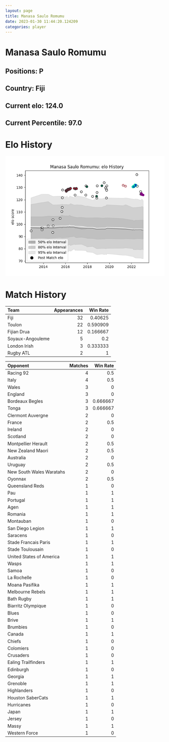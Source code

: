 ```yaml
---  
layout: page  
title: Manasa Saulo Romumu  
date: 2023-01-30 11:44:20.124209  
categories: player  
---
```

# Manasa Saulo Romumu

## Positions: P

## Country: Fiji

## Current elo: 124.0

## Current Percentile: 97.0

# Elo History


![elo history](history_ManasaSauloRomumu.png)
# Match History


| Team             |   Appearances |   Win Rate |
|:-----------------|--------------:|-----------:|
| Fiji             |            32 |   0.40625  |
| Toulon           |            22 |   0.590909 |
| Fijian Drua      |            12 |   0.166667 |
| Soyaux-Angouleme |             5 |   0.2      |
| London Irish     |             3 |   0.333333 |
| Rugby ATL        |             2 |   1        |

| Opponent                 |   Matches |   Win Rate |
|:-------------------------|----------:|-----------:|
| Racing 92                |         4 |   0.5      |
| Italy                    |         4 |   0.5      |
| Wales                    |         3 |   0        |
| England                  |         3 |   0        |
| Bordeaux Begles          |         3 |   0.666667 |
| Tonga                    |         3 |   0.666667 |
| Clermont Auvergne        |         2 |   0        |
| France                   |         2 |   0.5      |
| Ireland                  |         2 |   0        |
| Scotland                 |         2 |   0        |
| Montpellier Herault      |         2 |   0.5      |
| New Zealand Maori        |         2 |   0.5      |
| Australia                |         2 |   0        |
| Uruguay                  |         2 |   0.5      |
| New South Wales Waratahs |         2 |   0        |
| Oyonnax                  |         2 |   0.5      |
| Queensland Reds          |         1 |   0        |
| Pau                      |         1 |   1        |
| Portugal                 |         1 |   1        |
| Agen                     |         1 |   1        |
| Romania                  |         1 |   1        |
| Montauban                |         1 |   0        |
| San Diego Legion         |         1 |   1        |
| Saracens                 |         1 |   0        |
| Stade Francais Paris     |         1 |   1        |
| Stade Toulousain         |         1 |   0        |
| United States of America |         1 |   1        |
| Wasps                    |         1 |   1        |
| Samoa                    |         1 |   0        |
| La Rochelle              |         1 |   0        |
| Moana Pasifika           |         1 |   1        |
| Melbourne Rebels         |         1 |   1        |
| Bath Rugby               |         1 |   1        |
| Biarritz Olympique       |         1 |   0        |
| Blues                    |         1 |   0        |
| Brive                    |         1 |   1        |
| Brumbies                 |         1 |   0        |
| Canada                   |         1 |   1        |
| Chiefs                   |         1 |   0        |
| Colomiers                |         1 |   0        |
| Crusaders                |         1 |   0        |
| Ealing Trailfinders      |         1 |   1        |
| Edinburgh                |         1 |   0        |
| Georgia                  |         1 |   1        |
| Grenoble                 |         1 |   1        |
| Highlanders              |         1 |   0        |
| Houston SaberCats        |         1 |   1        |
| Hurricanes               |         1 |   0        |
| Japan                    |         1 |   1        |
| Jersey                   |         1 |   0        |
| Massy                    |         1 |   1        |
| Western Force            |         1 |   0        |